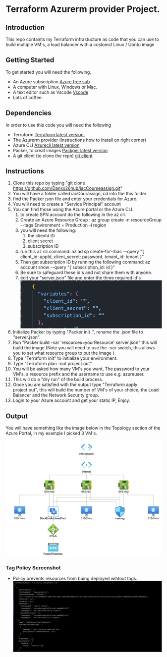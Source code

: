 # Terraform Azurerm provider Project.

## Introduction
This repo containts my Terraform infrastucture as code that you can use to build
multiple VM's, a load balancer with a customcl Linux / Ubntu image

## Getting Started
To get started you will need the following.

* An Azure subscription [Azure free sub](https://azure.microsoft.com/en-us/)
* A computer with Linux, Windows or Mac.
* A text editor such as Vscode [Vscode](https://code.visualstudio.com/download)
* Lots of coffee.

## Dependencies
In order to use this code you will need the following

* Terraform [Terraform latest version.](https://www.terraform.io)
* The Azurerm provider (Instructions how to install on right corner)
* Azure CLI [Azurecli latest version](https://docs.microsoft.com/en-us/cli/azure/install-azure-cli)
* Packer, to creat images [Packger latest version](https://www.packer.io)
* A git client (to clone the repo) [git client](https://git-scm.com/downloads)

## Instructions

1. Clone this repo by typing "git clone https://github.com/Danxx26hub/iacCourseassign.git"
2. You will have a folder called iacCourassign, cd into the this folder.
3. find the Packer json file and enter your credentials for Azure.
4. You will need to create a "Service Principal" account
5. You can find those using the Azure portal or the Azure CLI.
    1. to create SPN account do the following in the az cli.
    2. Create an Azure Resource Group : az group create -n resourceGroup --tags Environment = Production -l region
    3. you will need the following:
        1. the clientd ID
        2. client secret 
        3. subscription ID
    4. run this az cli command:
    az ad sp create-for-rbac --query "{ client_id: appId, client_secret: password, tenant_id: tenant }"
    5. Then get subscription ID by running the following command:
    az account show --query "{ subscription_id: id }"
    6. Be sure to safeguard these id's and not share them with anyone.
    7. edit your "server.json" file and enter the three required id's
    ![Required Packer credentials](PackerID.png)
6. Initialize Packer by typing "Packer init .", rename the .json file to "server.json".
7. Run "Packer build -var 'resources=yourResource' server.json" this will build the image  (Note you will need to use the -var switch, this allows you to set what resource group to put the image )
8. Type "Terraform init" to initialize your environment.
9. Type "Terraform plan -out project.out".
10. You will be asked how many VM's you want, The password to your VM's, a resource prefix and the username to use e.g. azureuser.
11. This will do a "dry run" of the build process.
12. Once you are satisfied with the output type "Terraform apply project.out", this will build the number of VM's of your choice, the Load Balancer and the Network Security group.
13. Login to your Azure account and get your static IP, Enjoy.




## Output
You will have something like the image below in the Topology section of the Azure Portal, in my example I picked 3 VM's.

![Azure network Topology 3 VM's and LB](azurenet.png)

### Tag Policy Screenshot
* Policy prevents resources from buing deployed wihtout tags.
![policy tag screenshot](tagpolicy.png)

